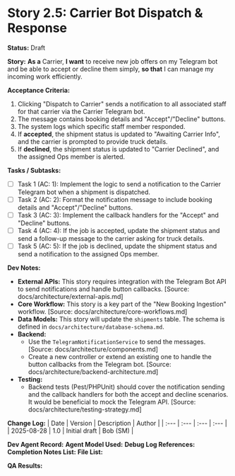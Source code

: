 # Story 2.5: Carrier Bot Dispatch & Response

**Status:** Draft

**Story:**
**As a** Carrier,
**I want** to receive new job offers on my Telegram bot and be able to accept or decline them simply,
**so that** I can manage my incoming work efficiently.

**Acceptance Criteria:**
1.  Clicking "Dispatch to Carrier" sends a notification to all associated staff for that carrier via the Carrier Telegram bot.
2.  The message contains booking details and "Accept"/"Decline" buttons.
3.  The system logs which specific staff member responded.
4.  If **accepted**, the shipment status is updated to "Awaiting Carrier Info", and the carrier is prompted to provide truck details.
5.  If **declined**, the shipment status is updated to "Carrier Declined", and the assigned Ops member is alerted.

**Tasks / Subtasks:**
- [ ] Task 1 (AC: 1): Implement the logic to send a notification to the Carrier Telegram bot when a shipment is dispatched.
- [ ] Task 2 (AC: 2): Format the notification message to include booking details and "Accept"/"Decline" buttons.
- [ ] Task 3 (AC: 3): Implement the callback handlers for the "Accept" and "Decline" buttons.
- [ ] Task 4 (AC: 4): If the job is accepted, update the shipment status and send a follow-up message to the carrier asking for truck details.
- [ ] Task 5 (AC: 5): If the job is declined, update the shipment status and send a notification to the assigned Ops member.

**Dev Notes:**
*   **External APIs:** This story requires integration with the Telegram Bot API to send notifications and handle button callbacks. [Source: docs/architecture/external-apis.md]
*   **Core Workflow:** This story is a key part of the "New Booking Ingestion" workflow. [Source: docs/architecture/core-workflows.md]
*   **Data Models:** This story will update the `shipments` table. The schema is defined in `docs/architecture/database-schema.md`.
*   **Backend:**
    *   Use the `TelegramNotificationService` to send the messages. [Source: docs/architecture/components.md]
    *   Create a new controller or extend an existing one to handle the button callbacks from the Telegram bot. [Source: docs/architecture/backend-architecture.md]
*   **Testing:**
    *   Backend tests (Pest/PHPUnit) should cover the notification sending and the callback handlers for both the accept and decline scenarios. It would be beneficial to mock the Telegram API. [Source: docs/architecture/testing-strategy.md]

**Change Log:**
| Date | Version | Description | Author |
| :--- | :--- | :--- | :--- |
| 2025-08-28 | 1.0 | Initial draft | Bob (SM) |

**Dev Agent Record:**
**Agent Model Used:**
**Debug Log References:**
**Completion Notes List:**
**File List:**

**QA Results:**